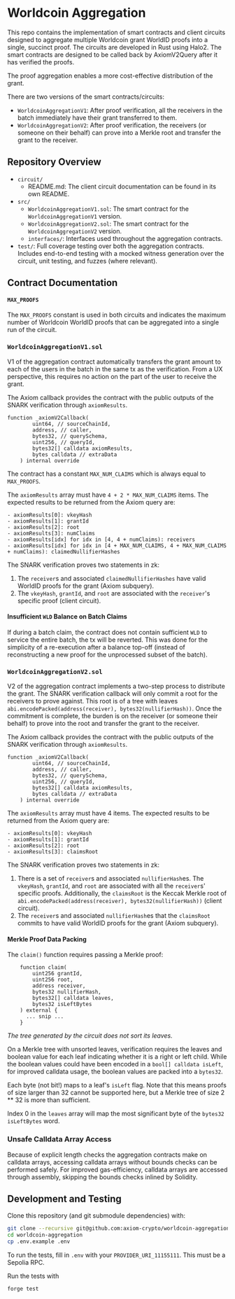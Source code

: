 # Worldcoin Aggregation

This repo contains the implementation of smart contracts and client circuits designed to aggregate multiple Worldcoin grant WorldID proofs into a single, succinct proof. The circuits are developed in Rust using Halo2. The smart contracts are designed to be called back by AxiomV2Query after it has verified the proofs.

The proof aggregation enables a more cost-effective distribution of the grant.

There are two versions of the smart contracts/circuits:

- `WorldcoinAggregationV1`: After proof verification, all the receivers in the batch immediately have their grant transferred to them.
- `WorldcoinAggregationV2`: After proof verification, the receivers (or someone on their behalf) can prove into a Merkle root and transfer the grant to the receiver.

## Repository Overview

- `circuit/`
  - README.md: The client circuit documentation can be found in its own README.
- `src/`
  - `WorldcoinAggregationV1.sol`: The smart contract for the `WorldcoinAggregationV1` version.
  - `WorldcoinAggregationV2.sol`: The smart contract for the `WorldcoinAggregationV2` version.
  - `interfaces/`: Interfaces used throughout the aggregation contracts.
- `test/`: Full coverage testing over both the aggregation contracts. Includes end-to-end testing with a mocked witness generation over the circuit, unit testing, and fuzzes (where relevant).

## Contract Documentation

#### `MAX_PROOFS`

The `MAX_PROOFS` constant is used in both circuits and indicates the maximum number of Worldcoin WorldID proofs that can be aggregated into a single run of the circuit.

### `WorldcoinAggregationV1.sol`

V1 of the aggregation contract automatically transfers the grant amount to each of the users in the batch in the same tx as the verification. From a UX perspective, this requires no action on the part of the user to receive the grant.

The Axiom callback provides the contract with the public outputs of the SNARK verification through `axiomResults`.

```solidity
function _axiomV2Callback(
        uint64, // sourceChainId,
        address, // caller,
        bytes32, // querySchema,
        uint256, // queryId,
        bytes32[] calldata axiomResults,
        bytes calldata // extraData
    ) internal override
```

The contract has a constant `MAX_NUM_CLAIMS` which is always equal to `MAX_PROOFS`.

The `axiomResults` array must have `4 + 2 * MAX_NUM_CLAIMS` items. The expected results to be returned from the Axiom query are:

```
- axiomResults[0]: vkeyHash
- axiomResults[1]: grantId
- axiomResults[2]: root
- axiomResults[3]: numClaims
- axiomResults[idx] for idx in [4, 4 + numClaims): receivers
- axiomResults[idx] for idx in [4 + MAX_NUM_CLAIMS, 4 + MAX_NUM_CLAIMS + numClaims): claimedNullifierHashes
```

The SNARK verification proves two statements in zk:

1. The `receiver`s and associated `claimedNullifierHashes` have valid WorldID proofs for the grant (Axiom subquery).
2. The `vkeyHash`, `grantId`, and `root` are associated with the `receiver`'s specific proof (client circuit).

#### Insufficient `WLD` Balance on Batch Claims

If during a batch claim, the contract does not contain sufficient `WLD` to service the entire batch, the tx will be reverted. This was done for the simplicity of a re-execution after a balance top-off (instead of reconstructing a new proof for the unprocessed subset of the batch).

### `WorldcoinAggregationV2.sol`

V2 of the aggregation contract implements a two-step process to distribute the grant. The SNARK verification callback will only commit a root for the receivers to prove against. This root is of a tree with leaves `abi.encodePacked(address(receiver), bytes32(nullifierHash))`. Once the commitment is complete, the burden is on the receiver (or someone their behalf) to prove into the root and transfer the grant to the receiver.

The Axiom callback provides the contract with the public outputs of the SNARK verification through `axiomResults`.

```solidity
function _axiomV2Callback(
        uint64, // sourceChainId,
        address, // caller,
        bytes32, // querySchema,
        uint256, // queryId,
        bytes32[] calldata axiomResults,
        bytes calldata // extraData
    ) internal override
```

The `axiomResults` array must have 4 items. The expected results to be returned from the Axiom query are:

```
- axiomResults[0]: vkeyHash
- axiomResults[1]: grantId
- axiomResults[2]: root
- axiomResults[3]: claimsRoot
```

The SNARK verification proves two statements in zk:

1. There is a set of `receiver`s and associated `nullifierHash`es. The `vkeyHash`, `grantId`, and `root` are associated with all the `receiver`s' specific proofs. Additionally, the `claimsRoot` is the Keccak Merkle root of `abi.encodePacked(address(receiver), bytes32(nullifierHash))` (client circuit).
2. The `receiver`s and associated `nullifierHash`es that the `claimsRoot` commits to have valid WorldID proofs for the grant (Axiom subquery).

#### Merkle Proof Data Packing

The `claim()` function requires passing a Merkle proof:

```solidity
    function claim(
        uint256 grantId,
        uint256 root,
        address receiver,
        bytes32 nullifierHash,
        bytes32[] calldata leaves,
        bytes32 isLeftBytes
    ) external {
      ... snip ...
    }
```

_The tree generated by the circuit does not sort its leaves._

On a Merkle tree with unsorted leaves, verification requires the leaves and boolean value for each leaf indicating whether it is a right or left child. While the boolean values could have been encoded in a `bool[] calldata isLeft`, for improved calldata usage, the boolean values are packed into a `bytes32`.

Each byte (not bit!) maps to a leaf's `isLeft` flag. Note that this means proofs of size larger than 32 cannot be supported here, but a Merkle tree of size 2 \*\* 32 is more than sufficient.

Index 0 in the `leaves` array will map the most significant byte of the `bytes32 isLeftBytes` word.

### Unsafe Calldata Array Access

Because of explicit length checks the aggregation contracts make on calldata arrays, accessing calldata arrays without bounds checks can be performed safely. For improved gas-efficiency, calldata arrays are accessed through assembly, skipping the bounds checks inlined by Solidity.

## Development and Testing

Clone this repository (and git submodule dependencies) with:

```bash
git clone --recursive git@github.com:axiom-crypto/worldcoin-aggregation.git
cd worldcoin-aggregation
cp .env.example .env
```

To run the tests, fill in `.env` with your `PROVIDER_URI_11155111`. This must be a Sepolia RPC.

Run the tests with

```bash
forge test
```

